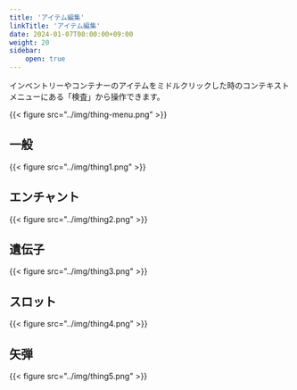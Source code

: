 ```yaml
---
title: 'アイテム編集'
linkTitle: 'アイテム編集'
date: 2024-01-07T00:00:00+09:00
weight: 20
sidebar:
    open: true
---
```


インベントリーやコンテナーのアイテムをミドルクリックした時のコンテキストメニューにある「検査」から操作できます。

{{< figure src="../img/thing-menu.png" >}}

## 一般

{{< figure src="../img/thing1.png" >}}

## エンチャント

{{< figure src="../img/thing2.png" >}}

## 遺伝子

{{< figure src="../img/thing3.png" >}}

## スロット

{{< figure src="../img/thing4.png" >}}

## 矢弾

{{< figure src="../img/thing5.png" >}}
